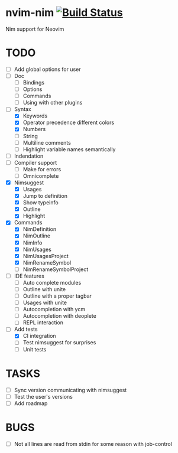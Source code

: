 # nvim-nim [![Build Status](https://travis-ci.org/baabelfish/nvim-nim.svg?branch=master)](https://travis-ci.org/baabelfish/nvim-nim)
Nim support for Neovim

# TODO
- [ ] Add global options for user
- [ ] Doc
    - [ ] Bindings
    - [ ] Options
    - [ ] Commands
    - [ ] Using with other plugins
- [ ] Syntax
    - [x] Keywords
    - [x] Operator precedence different colors
    - [x] Numbers
    - [ ] String
    - [ ] Multiline comments
    - [ ] Highlight variable names semantically
- [ ] Indendation
- [ ] Compiler support
    - [ ] Make for errors
    - [ ] Omnicomplete
- [x] Nimsuggest
    - [x] Usages
    - [x] Jump to definition
    - [x] Show typeinfo
    - [x] Outline
    - [x] Highlight
- [x] Commands
    - [x] NimDefinition
    - [x] NimOutline
    - [x] NimInfo
    - [x] NimUsages
    - [x] NimUsagesProject
    - [x] NimRenameSymbol
    - [ ] NimRenameSymbolProject
- [ ] IDE features
    - [ ] Auto complete modules
    - [ ] Outline with unite
    - [ ] Outline with a proper tagbar
    - [ ] Usages with unite
    - [ ] Autocompletion with ycm
    - [ ] Autocompletion with deoplete
    - [ ] REPL interaction
- [ ] Add tests
    - [x] CI integration
    - [ ] Test nimsuggest for surprises
    - [ ] Unit tests

# TASKS
- [ ] Sync version communicating with nimsuggest
- [ ] Test the user's versions
- [ ] Add roadmap

# BUGS
- [ ] Not all lines are read from stdin for some reason with job-control
